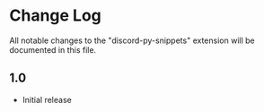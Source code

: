 # Change Log

All notable changes to the "discord-py-snippets" extension will be documented in this file.

## 1.0

- Initial release
